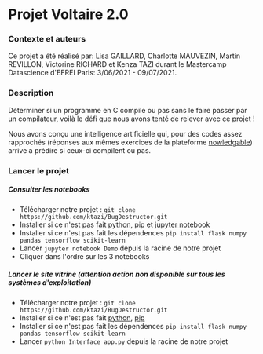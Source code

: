 # Projet Voltaire 2.0

### Contexte et auteurs

Ce projet a été réalisé par: Lisa GAILLARD, Charlotte MAUVEZIN, Martin REVILLON, Victorine RICHARD et Kenza TAZI durant le Mastercamp Datascience d'EFREI Paris: 3/06/2021 - 09/07/2021.

### Description

Déterminer si un programme en C compile ou pas 
sans le faire passer par un compilateur, 
voilà le défi que nous avons tenté de relever avec ce projet !

Nous avons conçu une intelligence artificielle qui, pour des codes 
assez rapprochés (réponses aux mêmes exercices de la plateforme [nowledgable](https://nowledgeable.com/)) arrive a prédire si ceux-ci compilent ou pas.

### Lancer le projet
 
##### Consulter les notebooks

* Télécharger notre projet : `git clone https://github.com/ktazi/BugDestructor.git`
* Installer si ce n'est pas fait [python](https://www.python.org/downloads/), [pip](https://pip.pypa.io/en/stable/installing/) et [jupyter notebook](https://jupyter.org/install)
* Installer si ce n'est pas fait les dépendences `pip install flask numpy pandas tensorflow scikit-learn`
* Lancer `jupyter notebook Demo` depuis la racine de notre projet
* Cliquer dans l'ordre sur les 3 notebooks

##### Lancer le site vitrine (attention action non disponible sur tous les systèmes d'exploitation)

* Télécharger notre projet : `git clone https://github.com/ktazi/BugDestructor.git`
* Installer si ce n'est pas fait [python](https://www.python.org/downloads/), [pip](https://pip.pypa.io/en/stable/installing/)
* Installer si ce n'est pas fait les dépendences `pip install flask numpy pandas tensorflow scikit-learn`
* Lancer `python Interface app.py` depuis la racine de notre projet




